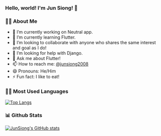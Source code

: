 ### Hello, world! I'm Jun Siong! 👋   

### 👱‍♂️ About Me
- 🔭 I’m currently working on Neutral app.
- 🌱 I’m currently learning Flutter.
- 👯 I’m looking to collaborate with anyone who shares the same interest and goal as I do!
- 🤔 I’m looking for help with Django.
- 💬 Ask me about Flutter!
- 📫 How to reach me: <a href="https://twitter.com/junsiong2008">@junsiong2008</a>
- 😄 Pronouns: He/Him
- ⚡ Fun fact: I like to eat!  


### 👨‍💻 Most Used Languages
[![Top Langs](https://github-readme-stats.vercel.app/api/top-langs/?username=junsiong2007&layout=compact)](https://github.com/junsiong2008/github-readme-stats)  


### 📊 Github Stats
[![JunSiong's GitHub stats](https://github-readme-stats.vercel.app/api?username=junsiong2008)](https://github.com/junsiong2008/github-readme-stats)   
